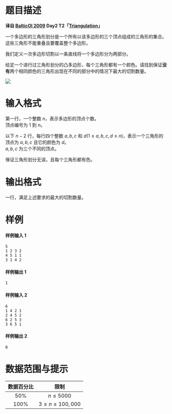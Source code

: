 
# 题目描述

**译自 [BalticOI 2009](http://www.csc.kth.se/contest/boi/tasks.php) Day2 T2「[Triangulation](http://www.csc.kth.se/contest/boi/trian.pdf)」**

一个多边形的三角形划分是一个所有以该多边形的三个顶点组成的三角形的集合。这些三角形不能重叠且要覆盖整个多边形。

我们定义一次多边形切割以一条直线将一个多边形分为两部分。

给定一个进行过三角形划分的凸多边形，每个三角形都有一个颜色。请找到保证**没有**两个相同颜色的三角形出现在不同的部分中的情况下最大的切割数量。

![](source/loj/2861/img/aHR0cHM6Ly9pLmxvbGkubmV0LzIwMTgvMDgvMjUvNWI4MTNjMDQwYWFkYS5wbmc=.png)

# 输入格式

第一行，一个整数 $n$，表示多边形的顶点个数。  
顶点编号为 $1$ 到 $n$。

以下 $n-2$ 行，每行四个整数 $a,b,c$ 和 $d(1 \le a,b,c,d \le n)$，表示一个三角形的顶点为 $a,b,c$ 且它的颜色为 $d$。  
$a,b,c$ 为三个不同的顶点。

保证三角形划分无误，且每个三角形都有色。

# 输出格式

一行，满足上述要求的最大的切割数量。

# 样例

#### 样例输入 1
```plain
5
1 2 3 2
4 5 1 1
3 1 4 2
```
#### 样例输出 1
```plain
1
```
#### 样例输入 2
```plain
6
1 4 2 1
2 4 5 2
6 2 5 3
3 6 5 1
```
#### 样例输出 2
```plain
0
```

# 数据范围与提示

|数据百分比|限制|
|:--------------:|:-----:|
|$50\%$|$n \le 5000$|
|$100\%$|$3 \le n \le 100,000$|

